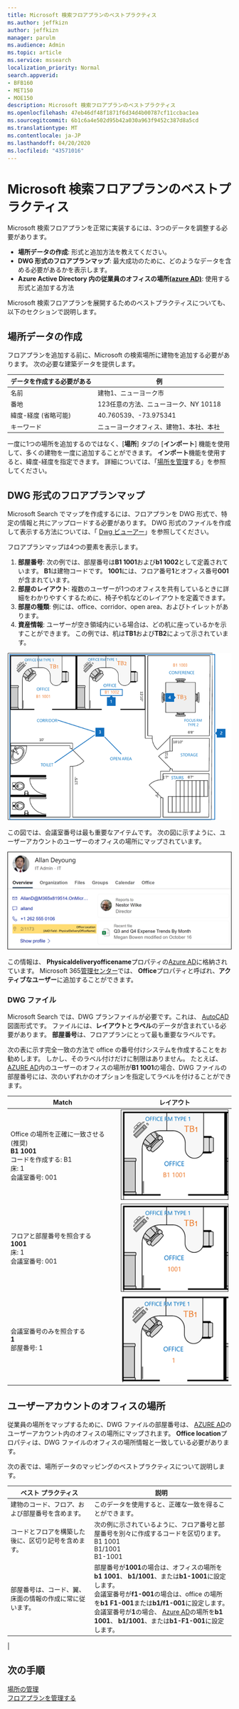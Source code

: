 ```yaml
---
title: Microsoft 検索フロアプランのベストプラクティス
ms.author: jeffkizn
author: jeffkizn
manager: parulm
ms.audience: Admin
ms.topic: article
ms.service: mssearch
localization_priority: Normal
search.appverid:
- BFB160
- MET150
- MOE150
description: Microsoft 検索フロアプランのベストプラクティス
ms.openlocfilehash: 47eb46df48f1871f6d34d4b00787cf11ccbac1ea
ms.sourcegitcommit: 6b1c6a4e502d95b42a030a963f9452c387d8a5cd
ms.translationtype: MT
ms.contentlocale: ja-JP
ms.lasthandoff: 04/20/2020
ms.locfileid: "43571016"
---
```

<!-- markdownlint-disable no-inline-html -->
# <a name="best-practices-for-microsoft-search-floor-plans"></a>Microsoft 検索フロアプランのベストプラクティス

Microsoft 検索フロアプランを正常に実装するには、3つのデータを調整する必要があります。

- **場所データの作成**: 形式と追加方法を教えてください。
- **DWG 形式のフロアプランマップ**: 最大成功のために、どのようなデータを含める必要があるかを表示します。
- **Azure Active Directory 内の従業員のオフィスの場所[(azure AD)](https://azure.microsoft.com/services/active-directory/)**: 使用する形式と追加する方法 <br>

Microsoft 検索フロアプランを展開するためのベストプラクティスについても、以下のセクションで説明します。

## <a name="building-location-data"></a>場所データの作成

フロアプランを追加する前に、Microsoft の検索場所に建物を追加する必要があります。 次の必要な建築データを提供します。

|データを作成する必要がある  |例  |
|---------|---------|
|名前     |    建物1、ニューヨーク市     |
|番地     |     123任意の方法、ニューヨーク、NY 10118  |
|緯度-経度 (省略可能)   |    40.760539、-73.975341      |
|キーワード     |    ニューヨークオフィス、建物1、本社、本社     |

一度に1つの場所を追加するのではなく、[**場所**] タブの [**インポート**] 機能を使用して、多くの建物を一度に追加することができます。 **インポート**機能を使用すると、緯度-経度を指定できます。 詳細については、「[場所を管理](manage-locations.md)する」を参照してください。

## <a name="floor-plan-map-in-dwg-format"></a>DWG 形式のフロアプランマップ

Microsoft Search でマップを作成するには、フロアプランを DWG 形式で、特定の情報と共にアップロードする必要があります。 DWG 形式のファイルを作成して表示する方法については、「 [Dwg ビューアー](https://www.autodesk.in/products/dwg)」を参照してください。

フロアプランマップは4つの要素を表示します。

1. **部屋番号**: 次の例では、部屋番号は**B1 1001**および**b1 1002**として定義されています。 **B1**は建物コードです。 **1001**には、フロア番号**1**とオフィス番号**001**が含まれています。
1. **部屋のレイアウト**: 複数のユーザーが1つのオフィスを共有しているときに詳細をわかりやすくするために、椅子や机などのレイアウトを定義できます。
1. **部屋の種類**: 例には、office、corridor、open area、およびトイレットがあります。
1. **資産情報**: ユーザーが空き領域内にいる場合は、どの机に座っているかを示すことができます。 この例では、机は**TB1**および**TB2**によって示されています。

![部屋番号、資産、および会議室の種類のラベル付け方法を示す簡単な office マップ](media/Floorplans-LayoutwithCallouts.png)

この図では、会議室番号は最も重要なアイテムです。 次の図に示すように、ユーザーアカウントのユーザーのオフィスの場所にマップされています。

![ユーザーの詳細情報 (office の場所を含む) を示す people 検索結果カードの [概要] タブ](media/floorplans-peoplecard.png)

この情報は、 **Physicaldeliveryofficename**プロパティの[Azure AD](https://azure.microsoft.com/services/active-directory/)に格納されています。 Microsoft 365[管理センター](https://admin.microsoft.com)では、 **Office**プロパティと呼ばれ、**アクティブなユーザー**に追加することができます。

### <a name="dwg-files"></a>DWG ファイル

Microsoft Search では、DWG プランファイルが必要です。これは、 [AutoCAD](https://www.autodesk.com/autocad)図面形式です。 ファイルには、**レイアウト**と**ラベル**のデータが含まれている必要があります。 **部屋番号**は、フロアプランにとって最も重要なラベルです。

次の表に示す完全一致の方法で office の番号付けシステムを作成することをお勧めします。 しかし、そのラベル付けだけに制限はありません。 たとえば、 [AZURE AD](https://azure.microsoft.com/services/active-directory/)内のユーザーのオフィスの場所が**B1 1001**の場合、DWG ファイルの部屋番号には、次のいずれかのオプションを指定してラベルを付けることができます。

|Match  |レイアウト  |
|---------|---------|
|Office の場所を正確に一致させる (推奨) <br> **B1 1001** <br> コードを作成する: B1<br>床: 1 <br>会議室番号: 001    |    ![オフィス番号が "B1 1001" の単一オフィスのフロアプラン](media/floorplans-layoutexactmatch.png)     |
|フロアと部屋番号を照合する <br> **1001**<br>床: 1 <br>会議室番号: 001    |   ![オフィス番号が "1001" の単一オフィスのフロアプラン](media/floorplans-layoutfloorroom.png)   |
|会議室番号のみを照合する <br> **1**<br>部屋番号: 1        |    ![オフィス番号が "1" の単一オフィスフロアマップ](media/floorplans-layoutroomonly.png)     |

## <a name="user-account-office-location"></a>ユーザーアカウントのオフィスの場所

従業員の場所をマップするために、DWG ファイルの部屋番号は、 [AZURE AD](https://azure.microsoft.com/services/active-directory/)のユーザーアカウント内のオフィスの場所にマップされます。 **Office location**プロパティは、DWG ファイルのオフィスの場所情報と一致している必要があります。

次の表では、場所データのマッピングのベストプラクティスについて説明します。

|ベスト プラクティス  |説明 |
|---------|---------|
|建物のコード、フロア、および部屋番号を含めます。     |   このデータを使用すると、正確な一致を得ることができます。     |
|コードとフロアを構築した後に、区切り記号を含めます。     |  次の例に示されているように、フロア番号と部屋番号を別々に作成するコードを区切ります。<br> B1 1001<br> B1/1001 <br> B1-1001   |
|部屋番号は、コード、翼、床面の情報の作成に常に従います。     |  部屋番号が**1001**の場合は、オフィスの場所を**b1 1001**、 **b1/1001**、または**b1-1001**に設定します。 <br> 会議室番号が**f1-001**の場合は、office の場所を**b1 F1-001**または**b1/f1-001**に設定します。 <br> 会議室番号が**1**の場合、 [Azure AD](https://azure.microsoft.com/services/active-directory/)の場所を**b1 1001**、 **b1/1001**、または**b1-F1-001**に設定します。       |
|

## <a name="next-steps"></a>次の手順

[場所の管理](manage-locations.md)<br>
[フロアプランを管理する](manage-floorplans.md)
